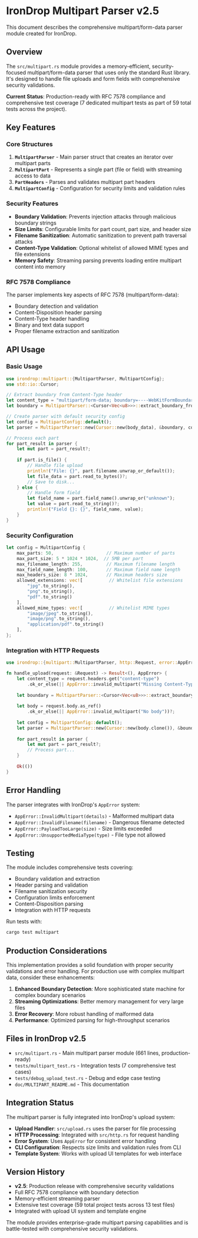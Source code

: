# IronDrop Multipart Parser v2.5

This document describes the comprehensive multipart/form-data parser module created for IronDrop.

## Overview

The `src/multipart.rs` module provides a memory-efficient, security-focused multipart/form-data parser that uses only the standard Rust library. It's designed to handle file uploads and form fields with comprehensive security validations.

**Current Status**: Production-ready with RFC 7578 compliance and comprehensive test coverage (7 dedicated multipart tests as part of 59 total tests across the project).

## Key Features

### Core Structures

1. **`MultipartParser`** - Main parser struct that creates an iterator over multipart parts
2. **`MultipartPart`** - Represents a single part (file or field) with streaming access to data
3. **`PartHeaders`** - Parses and validates multipart part headers
4. **`MultipartConfig`** - Configuration for security limits and validation rules

### Security Features

- **Boundary Validation**: Prevents injection attacks through malicious boundary strings
- **Size Limits**: Configurable limits for part count, part size, and header size
- **Filename Sanitization**: Automatic sanitization to prevent path traversal attacks
- **Content-Type Validation**: Optional whitelist of allowed MIME types and file extensions
- **Memory Safety**: Streaming parsing prevents loading entire multipart content into memory

### RFC 7578 Compliance

The parser implements key aspects of RFC 7578 (multipart/form-data):
- Boundary detection and validation
- Content-Disposition header parsing
- Content-Type header handling
- Binary and text data support
- Proper filename extraction and sanitization

## API Usage

### Basic Usage

```rust
use irondrop::multipart::{MultipartParser, MultipartConfig};
use std::io::Cursor;

// Extract boundary from Content-Type header
let content_type = "multipart/form-data; boundary=----WebKitFormBoundary7MA4YWxkTrZu0gW";
let boundary = MultipartParser::<Cursor<Vec<u8>>>::extract_boundary_from_content_type(content_type)?;

// Create parser with default security config
let config = MultipartConfig::default();
let parser = MultipartParser::new(Cursor::new(body_data), &boundary, config)?;

// Process each part
for part_result in parser {
    let mut part = part_result?;
    
    if part.is_file() {
        // Handle file upload
        println!("File: {}", part.filename.unwrap_or_default());
        let file_data = part.read_to_bytes()?;
        // Save to disk...
    } else {
        // Handle form field
        let field_name = part.field_name().unwrap_or("unknown");
        let value = part.read_to_string()?;
        println!("Field {}: {}", field_name, value);
    }
}
```

### Security Configuration

```rust
let config = MultipartConfig {
    max_parts: 50,                    // Maximum number of parts
    max_part_size: 5 * 1024 * 1024,  // 5MB per part
    max_filename_length: 255,         // Maximum filename length
    max_field_name_length: 100,       // Maximum field name length
    max_headers_size: 8 * 1024,       // Maximum headers size
    allowed_extensions: vec![          // Whitelist file extensions
        "jpg".to_string(),
        "png".to_string(),
        "pdf".to_string()
    ],
    allowed_mime_types: vec![          // Whitelist MIME types
        "image/jpeg".to_string(),
        "image/png".to_string(),
        "application/pdf".to_string()
    ],
};
```

### Integration with HTTP Requests

```rust
use irondrop::{multipart::MultipartParser, http::Request, error::AppError};

fn handle_upload(request: &Request) -> Result<(), AppError> {
    let content_type = request.headers.get("content-type")
        .ok_or_else(|| AppError::invalid_multipart("Missing Content-Type"))?;
    
    let boundary = MultipartParser::<Cursor<Vec<u8>>>::extract_boundary_from_content_type(content_type)?;
    
    let body = request.body.as_ref()
        .ok_or_else(|| AppError::invalid_multipart("No body"))?;
    
    let config = MultipartConfig::default();
    let parser = MultipartParser::new(Cursor::new(body.clone()), &boundary, config)?;
    
    for part_result in parser {
        let mut part = part_result?;
        // Process part...
    }
    
    Ok(())
}
```

## Error Handling

The parser integrates with IronDrop's `AppError` system:

- `AppError::InvalidMultipart(details)` - Malformed multipart data
- `AppError::InvalidFilename(filename)` - Dangerous filename detected
- `AppError::PayloadTooLarge(size)` - Size limits exceeded
- `AppError::UnsupportedMediaType(type)` - File type not allowed

## Testing

The module includes comprehensive tests covering:

- Boundary validation and extraction
- Header parsing and validation
- Filename sanitization security
- Configuration limits enforcement
- Content-Disposition parsing
- Integration with HTTP requests

Run tests with:
```bash
cargo test multipart
```

## Production Considerations

This implementation provides a solid foundation with proper security validations and error handling. For production use with complex multipart data, consider these enhancements:

1. **Enhanced Boundary Detection**: More sophisticated state machine for complex boundary scenarios
2. **Streaming Optimizations**: Better memory management for very large files
3. **Error Recovery**: More robust handling of malformed data
4. **Performance**: Optimized parsing for high-throughput scenarios

## Files in IronDrop v2.5

- `src/multipart.rs` - Main multipart parser module (661 lines, production-ready)
- `tests/multipart_test.rs` - Integration tests (7 comprehensive test cases)
- `tests/debug_upload_test.rs` - Debug and edge case testing
- `doc/MULTIPART_README.md` - This documentation

## Integration Status

The multipart parser is fully integrated into IronDrop's upload system:
- **Upload Handler**: `src/upload.rs` uses the parser for file processing
- **HTTP Processing**: Integrated with `src/http.rs` for request handling  
- **Error System**: Uses `AppError` for consistent error handling
- **CLI Configuration**: Respects size limits and validation rules from CLI
- **Template System**: Works with upload UI templates for web interface

## Version History

- **v2.5**: Production release with comprehensive security validations
- Full RFC 7578 compliance with boundary detection
- Memory-efficient streaming parser
- Extensive test coverage (59 total project tests across 13 test files)
- Integrated with upload UI system and template engine

The module provides enterprise-grade multipart parsing capabilities and is battle-tested with comprehensive security validations.